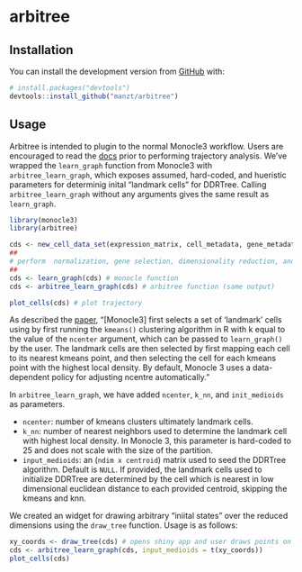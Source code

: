 
<!-- README.md is generated from README.Rmd. Please edit that file -->

# arbitree

<!-- badges: start -->

<!-- badges: end -->

## Installation

You can install the development version from
[GitHub](https://github.com/) with:

``` r
# install.packages("devtools")
devtools::install_github("manzt/arbitree")
```

## Usage

Arbitree is intended to plugin to the normal Monocle3 workflow. Users
are encouraged to read the
[docs](https://cole-trapnell-lab.github.io/monocle3/docs/trajectories/)
prior to performing trajectory analysis. We’ve wrapped the `learn_graph`
function from Monocle3 with `arbitree_learn_graph`, which exposes
assumed, hard-coded, and hueristic parameters for determinig inital
“landmark cells” for DDRTree. Calling `arbitree_learn_graph` without
any arguments gives the same result as `learn_graph`.

``` r
library(monocle3)
library(arbitree) 

cds <- new_cell_data_set(expression_matrix, cell_metadata, gene_metadata)
##
# perform  normalization, gene selection, dimensionality reduction, and clustering...
##
cds <- learn_graph(cds) # monocle function
cds <- arbitree_learn_graph(cds) # arbitree function (same output)

plot_cells(cds) # plot trajectory
```

As described the
[paper](https://www.nature.com/articles/s41586-019-0969-x),
“\[Monocle3\] first selects a set of ‘landmark’ cells using by first
running the `kmeans()` clustering algorithm in R with k equal to the
value of the `ncenter` argument, which can be passed to `learn_graph()`
by the user. The landmark cells are then selected by first mapping each
cell to its nearest kmeans point, and then selecting the cell for each
kmeans point with the highest local density. By default, Monocle 3 uses
a data-dependent policy for adjusting ncentre automatically.”

In `arbitree_learn_graph`, we have added `ncenter`, `k_nn`, and
`init_medioids` as parameters.

  - `ncenter`: number of kmeans clusters ultimately landmark cells.
  - `k_nn`: number of nearest neighbors used to determine the landmark
    cell with highest local density. In Monocle 3, this parameter is
    hard-coded to 25 and does not scale with the size of the partition.
  - `input_medioids`: an (`ndim x centroid`) matrix used to seed the
    DDRTree algorithm. Default is `NULL`. If provided, the landmark
    cells used to initialize DDRTree are determined by the cell which is
    nearest in low dimensional euclidean distance to each provided
    centroid, skipping the kmeans and knn.

We created an widget for drawing arbitrary “iniital states” over the
reduced dimensions using the `draw_tree` function. Usage is as
follows:

``` r
xy_coords <- draw_tree(cds) # opens shiny app and user draws points on UMAP projection
cds <- arbitree_learn_graph(cds, input_medioids = t(xy_coords))
plot_cells(cds)
```
